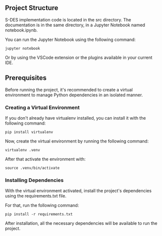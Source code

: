 ## Project Structure

S-DES implementation code is located in the src directory.
The documentation is in the same directory, in a Jupyter Notebook named notebook.ipynb.

You can run the Jupyter Notebook using the following command:

    jupyter notebook

Or by using the VSCode extension or the plugins available in your current IDE.

## Prerequisites

Before running the project, it's recommended to create a virtual environment to manage Python dependencies in an isolated manner.

### Creating a Virtual Environment

If you don't already have virtualenv installed, you can install it with the following command:

    pip install virtualenv

Now, create the virtual environment by running the following command:

    virtualenv .venv

After that activate the environment with:

    source .venv/bin/activate

### Installing Dependencies

With the virtual environment activated, install the project's dependencies using the requirements.txt file.

For that, run the following command:

    pip install -r requirements.txt

After installation, all the necessary dependencies will be available to run the project.
